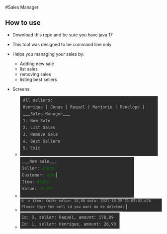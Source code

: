 #Sales Manager

## How to use
- Download this repo and be sure you have java 17
- This tool was designed to be command line only

- Helps you managing your sales by:
    - Adding new sale
    - list sales
    - removing sales
    - listing best sellers
    

- Screens:
    - ![img.png](img.png)
    - ![img_1.png](img_1.png)
    - ![img_2.png](img_2.png)
    - ![img_3.png](img_3.png)